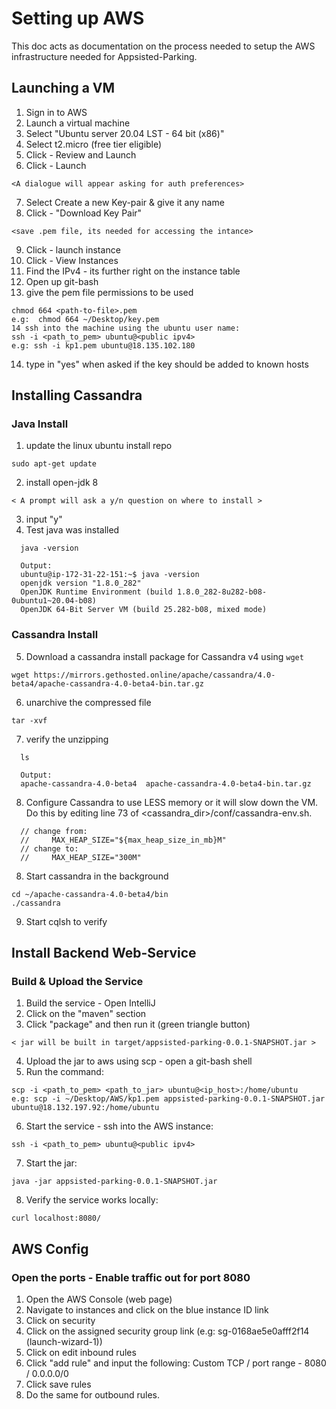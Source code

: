# Setting up AWS
This doc acts as documentation on the process needed to setup the AWS infrastructure needed for Appsisted-Parking.

## Launching a VM
1. Sign in to AWS
2. Launch a virtual machine
3. Select "Ubuntu server 20.04 LST - 64 bit (x86)"
4. Select t2.micro (free tier eligible)
5. Click - Review and Launch
6. Click - Launch
```
<A dialogue will appear asking for auth preferences>
```
7. Select Create a new Key-pair & give it any name
8. Click - "Download Key Pair"
```
<save .pem file, its needed for accessing the intance>
```
9. Click - launch instance
10. Click - View Instances
11. Find the IPv4 - its further right on the instance table
12. Open up git-bash
13. give the pem file permissions to be used
```
chmod 664 <path-to-file>.pem
e.g:  chmod 664 ~/Desktop/key.pem
14 ssh into the machine using the ubuntu user name:
ssh -i <path_to_pem> ubuntu@<public ipv4>
e.g: ssh -i kp1.pem ubuntu@18.135.102.180
```
14. type in "yes" when asked if the key should be added to known hosts

## Installing Cassandra

### Java Install

1. update the linux ubuntu install repo
```
sudo apt-get update
```
2. install open-jdk 8
```sudo apt-get install openjdk-8-jdk
< A prompt will ask a y/n question on where to install >
```
3. input "y"
4. Test java was installed
```
  java -version

  Output:
  ubuntu@ip-172-31-22-151:~$ java -version
  openjdk version "1.8.0_282"
  OpenJDK Runtime Environment (build 1.8.0_282-8u282-b08-0ubuntu1~20.04-b08)
  OpenJDK 64-Bit Server VM (build 25.282-b08, mixed mode)
```

### Cassandra Install

5. Download a cassandra install package for Cassandra v4 using `wget`
```
wget https://mirrors.gethosted.online/apache/cassandra/4.0-beta4/apache-cassandra-4.0-beta4-bin.tar.gz
```
6. unarchive the compressed file
```
tar -xvf
```
7. verify the unzipping
```
  ls

  Output:
  apache-cassandra-4.0-beta4  apache-cassandra-4.0-beta4-bin.tar.gz
```

8. Configure Cassandra to use LESS memory or it will slow down the VM. Do this by editing line 73 of <cassandra_dir>/conf/cassandra-env.sh.
```
  // change from:
  //     MAX_HEAP_SIZE="${max_heap_size_in_mb}M"
  // change to:
  //     MAX_HEAP_SIZE="300M"
```

8. Start cassandra in the background
```
cd ~/apache-cassandra-4.0-beta4/bin
./cassandra
```

9. Start cqlsh to verify

## Install Backend Web-Service

### Build & Upload the Service
1. Build the service - Open IntelliJ
2. Click on the "maven" section
3. Click "package" and then run it (green triangle button)
```
< jar will be built in target/appsisted-parking-0.0.1-SNAPSHOT.jar >
```
4. Upload the jar to aws using scp - open a git-bash shell
5. Run the command:
```
scp -i <path_to_pem> <path_to_jar> ubuntu@<ip_host>:/home/ubuntu
e.g: scp -i ~/Desktop/AWS/kp1.pem appsisted-parking-0.0.1-SNAPSHOT.jar ubuntu@18.132.197.92:/home/ubuntu
```
6. Start the service - ssh into the AWS instance:
```
ssh -i <path_to_pem> ubuntu@<public ipv4>
```
7. Start the jar:
```
java -jar appsisted-parking-0.0.1-SNAPSHOT.jar
```
8. Verify the service works locally:
```
curl localhost:8080/
```

## AWS Config
### Open the ports - Enable traffic out for port 8080
1. Open the AWS Console (web page)
2. Navigate to instances and click on the blue instance ID link
3. Click on security
4. Click on the assigned security group link (e.g: sg-0168ae5e0afff2f14 (launch-wizard-1))
5. Click on edit inbound rules
6. Click "add rule" and input the following: Custom TCP / port range - 8080 / 0.0.0.0/0
7. Click save rules
8. Do the same for outbound rules.
